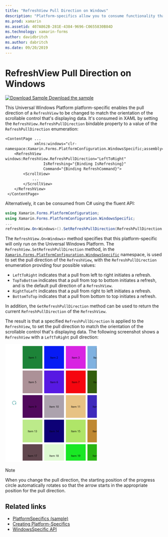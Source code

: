 ```yaml
---
title: "RefreshView Pull Direction on Windows"
description: "Platform-specifics allow you to consume functionality that's only available on a specific platform, without implementing custom renderers or effects. This article explains how to consume the Windows platform-specific that enables the pull direction of a RefreshView to be changed."
ms.prod: xamarin
ms.assetid: 407A862B-281E-4384-9696-C0655830B84D
ms.technology: xamarin-forms
author: davidbritch
ms.author: dabritch
ms.date: 09/20/2019
---
```


# RefreshView Pull Direction on Windows

[![Download Sample](~/media/shared/download.png) Download the sample](https://docs.microsoft.com/samples/xamarin/xamarin-forms-samples/userinterface-platformspecifics)

This Universal Windows Platform platform-specific enables the pull direction of a `RefreshView` to be changed to match the orientation of the scrollable control that's displaying data. It's consumed in XAML by setting the `RefreshView.RefreshPullDirection` bindable property to a value of the `RefreshPullDirection` enumeration:

```xaml
<ContentPage ...
             xmlns:windows="clr-namespace:Xamarin.Forms.PlatformConfiguration.WindowsSpecific;assembly=Xamarin.Forms.Core">
    <RefreshView windows:RefreshView.RefreshPullDirection="LeftToRight"
                 IsRefreshing="{Binding IsRefreshing}"
                 Command="{Binding RefreshCommand}">
        <ScrollView>
            ...
        </ScrollView>
    </RefreshView>
 </ContentPage>
```

Alternatively, it can be consumed from C# using the fluent API:

```csharp
using Xamarin.Forms.PlatformConfiguration;
using Xamarin.Forms.PlatformConfiguration.WindowsSpecific;
...
refreshView.On<Windows>().SetRefreshPullDirection(RefreshPullDirection.LeftToRight);
```

The `RefreshView.On<Windows>` method specifies that this platform-specific will only run on the Universal Windows Platform. The `RefreshView.SetRefreshPullDirection` method, in the [`Xamarin.Forms.PlatformConfiguration.WindowsSpecific`](xref:Xamarin.Forms.PlatformConfiguration.WindowsSpecific) namespace, is used to set the pull direction of the `RefreshView`, with the `RefreshPullDirection` enumeration providing four possible values:

- `LeftToRight` indicates that a pull from left to right initiates a refresh.
- `TopToBottom` indicates that a pull from top to bottom initiates a refresh, and is the default pull direction of a `RefreshView`.
- `RightToLeft` indicates that a pull from right to left initiates a refresh.
- `BottomToTop` indicates that a pull from bottom to top initiates a refresh.

In addition, the `GetRefreshPullDirection` method can be used to return the current `RefreshPullDirection` of the `RefreshView`.

The result is that a specified `RefreshPullDirection` is applied to the `RefreshView`, to set the pull direction to match the orientation of the scrollable control that's displaying data. The following screenshot shows a `RefreshView` with a `LeftToRight` pull direction:

[![Screenshot of a RefreshView with a left to right pull direction, on UWP](refreshview-pulldirection-images/refreshview-pulldirection.png "RefreshView with left to right pull direction")](refreshview-pulldirection-images/refreshview-pulldirection-large.png#lightbox "RefreshView with left to right pull direction")

> [!NOTE]
> When you change the pull direction, the starting position of the progress circle automatically rotates so that the arrow starts in the appropriate position for the pull direction.

## Related links

- [PlatformSpecifics (sample)](https://docs.microsoft.com/samples/xamarin/xamarin-forms-samples/userinterface-platformspecifics)
- [Creating Platform-Specifics](~/xamarin-forms/platform/platform-specifics/index.md#creating-platform-specifics)
- [WindowsSpecific API](xref:Xamarin.Forms.PlatformConfiguration.WindowsSpecific)
